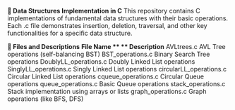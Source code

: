 **📘 Data Structures Implementation in C**
This repository contains C implementations of fundamental data structures with their basic operations. Each .c file demonstrates insertion, deletion, traversal, and other key functionalities for a specific data structure.

**📂 Files and Descriptions**
**File Name	  **                      ** Description**
AVLtrees.c	                       AVL Tree operations (self-balancing BST)
BST_operations.c	                 Binary Search Tree operations
DoublyLL_operations.c	             Doubly Linked List operations
SinglyLL_operations.c	             Singly Linked List operations
circularLL_operations.c	           Circular Linked List operations
cqueue_operations.c	               Circular Queue operations
queue_operations.c	               Basic Queue operations
stack_operations.c	               Stack implementation using arrays or lists
graph_operations.c	               Graph operations (like BFS, DFS)
